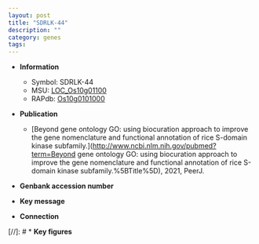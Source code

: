 ```yaml
---
layout: post
title: "SDRLK-44"
description: ""
category: genes
tags: 
---
```


* **Information**  
    + Symbol: SDRLK-44  
    + MSU: [LOC_Os10g01100](http://rice.uga.edu/cgi-bin/ORF_infopage.cgi?orf=LOC_Os10g01100)  
    + RAPdb: [Os10g0101000](http://rapdb.dna.affrc.go.jp/viewer/gbrowse_details/irgsp1?name=Os10g0101000)  

* **Publication**  
    + [Beyond gene ontology GO: using biocuration approach to improve the gene nomenclature and functional annotation of rice S-domain kinase subfamily.](http://www.ncbi.nlm.nih.gov/pubmed?term=Beyond gene ontology GO: using biocuration approach to improve the gene nomenclature and functional annotation of rice S-domain kinase subfamily.%5BTitle%5D), 2021, PeerJ.

* **Genbank accession number**  

* **Key message**  

* **Connection**  

[//]: # * **Key figures**  


